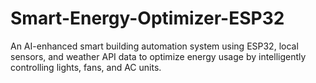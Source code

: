 # Smart-Energy-Optimizer-ESP32
An AI-enhanced smart building automation system using ESP32, local sensors, and weather API data to optimize energy usage by intelligently controlling lights, fans, and AC units.
